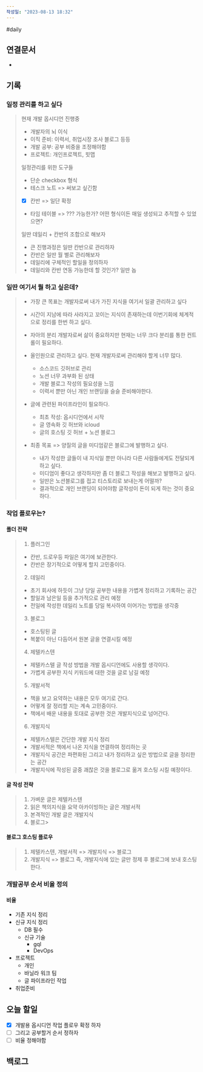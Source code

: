 ```yaml
---
작성일: "2023-08-13 18:32"
---
```

#daily

## 연결문서
- 

## 기록
### 일정 관리를 하고 싶다
>현재 개발 옵시디언 진행중
>- 개발자의 뇌 이식
>- 이직 준비: 이력서, 취업시장 조사 블로그 등등
>- 개발 공부: 공부 비중을 조정해야함
>- 프로젝트: 개인프로젝트, 힛맵
>  
> 일정관리를 위한 도구들
> - 단순 checkbox 형식
> - 테스크 노트 => 써보고 싶긴함
> - [x] 칸반 => 일단 확정
> - 타임 테이블 => ??? 가능한가?
> 어떤 형식이든 매일 생성되고 추적할 수 있었으면?
> 
> 일딴 데일리 + 칸반의 조합으로 해보자
> - 큰 진행과정은 일딴 칸반으로 관리하자 
> - 칸반은 일딴 월 별로 관리해보자
> - 데일리에 구체적인 할일을 정의하자
> - 데일리와 칸반 연동 가능한데 할 것인가? 일딴 놉

### 일딴 여기서 뭘 하고 싶은데?
> - 가장 큰 목표는 개발자로써 내가 가진 지식을 여기서 일괄 관리하고 싶다
> - 시간이 지남에 따라 사라지고 꼬이는 지식이 존재하는데 이번기회에 체계적으로 정리를 한번 하고 싶다.
> - 자아의 분리 개발자로써 삶이 중요하지만 현재는 너무 크다 분리를 통한 컨트롤이 필요하다.
> - 올인원으로 관리하고 싶다. 현재 개발자로써 관리해야 할게 너무 많다.
> 	- 소스코드 깃허브로 관리
> 	- 노션 너무 과부화 된 상태
> 	- 개발 블로그 작성의 필요성을 느낌
> 	- 이력서 뿐만 아닌 개인 브랜딩을 슬슬 준비해야한다. 
> 
> - 글에 관련된 파이프라인이 필요하다.
> 	- 최초 작성: 옵시디언에서 시작 
> 	- 글 영속화 깃 허브와 icloud
> 	- 글의 호스팅 깃 허브 + 노션 블로그
> 	
> - 최종 목표  => 양질의 글을 미디엄같은 블로그에 발행하고 싶다.
> 	- 내가 작성한 글들이 내 지식일 뿐만 아니라 다른 사람들에게도 전달되게 하고 싶다.
> 	- 미디엄이 좋다고 생각하지만 좀 더 블로그 작성을 해보고 발행하고 싶다. 
> 	- 일딴은 노션블로그를 접고 티스토리로 보내는게 어떨까?
> 	- 결과적으로 개인 브랜딩이 되어야함 글작성이 돈이 되게 하는 것이 중요하다.

### 작업 플로우는?
#### 폴더 전략
> 1. 플러그인
> 	- 칸반, 드로우등 파일은 여기에 보관한다.
> 	- 칸반은 장기적으로 어떻게 할지 고민중이다.
> 2. 데일리
> 	- 초기 회사에 하듯이 그냥 당일 공부한 내용을 가볍게 정리하고 기록하는 공간
> 	- 할일과 남은일 등을 추가적으로 관리 예정
> 	- 전일에 작성한 데일리 노트를 당일 복사하여 이어가는 방법을 생각중
> 3. 블로그
> 	- 호스팅된 글
> 	- 복붙이 아닌 다듬어서 원본 글을 연결시킬 예정
> 4. 제텔카스텐
> 	- 제텔카스텔 글 작성 방법을 개발 옵시디언에도 사용할 생각이다.
> 	- 가볍게 공부한 지식 키워드에 대한 것을 글로 남길 예정
> 5. 개발서적
> 	- 책을 보고 요약하는 내용은 모두 여기로 간다.
> 	- 어떻게 잘 정리할 지는 계속 고민중이다.
> 	- 책에서 배운 내용을 토대로 공부한 것은 개발지식으로 넘어간다.
> 6. 개발지식
> 	- 제텔카스텔은 간단한 개발 지식 정리
> 	- 개발서적은 책에서 나온 지식을 연결하여 정리하는 곳
> 	- 개발지식 공간은 파편화된 그리고 내가 정리하고 싶은 방법으로 글을 정리한는 공간
> 	- 개발지식에 작성된 글중 괘찮은 것을 블로그로 옮겨 호스팅 시킬 예정이다.
#### 글 작성 전략 
> 1. 가벼운 글은 제텔카스텐
> 2. 읽은 책의지식을 요약 아카이빙하는 글은 개발서적
> 3. 본격적인 개발 글은 개발지식
> 4. 블로그> 
#### 블로그 호스팅 플로우
> 1.  제텔카스텐, 개발서적 => 개발지식 => 블로그
> 2. 개발지식 => 블로그
>즉, 개발지식에 있는 글만 정제 후 블로그에 보내 호스팅한다.


### 개발공부 순서 비율 정의
#### 비율 
- 기존 지식 정리
- 신규 지식 정리
	- DB 필수 
	- 신규 기술
		- gql
		- DevOps
- 프로젝트
	- 개인
	- 바닐라 워크 팀
	- 글 파이프라인 작업
- 취업준비 
## 오늘 할일
- [x] 개발용 옵시디언 작업 플로우 확정 하자
- [ ] 그리고 공부할거 순서 정하자 
- [ ] 비율 정해야함

## 백로그



